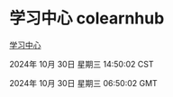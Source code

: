 # 学习中心 colearnhub
[学习中心](http://219.139.197.74:56308/colearnhub/)

2024年 10月 30日 星期三 14:50:02 CST

2024年 10月 30日 星期三 06:50:02 GMT

